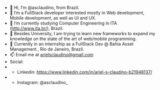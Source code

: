 - 👋 Hi, I’m @asclaudino, from Brazil.
- 👀 I’m a FullStack developer interested mostly in Web development, Mobile development, as well as UI and UX.
- 🌱 I’m currently studying Computer Engineering in ITA (http://www.ita.br/), Brazil. 
- 🌱 Besides University, I am trying to learn new frameworks to expand my knowledge on the state of the art of web/mobile programming.  
- 🏢 Currently in an internship as a FullStack Dev @ Bahia Asset Management , Rio de Janeiro, Brazil.
- 📫 Email me at arielsclaudino@gmail.com 
- Social:
- - Linkedin: https://www.linkedin.com/in/ariel-s-claudino-b21948137/ 
- - Instagram: @asclaudino_

<!---
asclaudino/asclaudino is a ✨ special ✨ repository because its `README.md` (this file) appears on your GitHub profile.
You can click the Preview link to take a look at your changes.
--->
